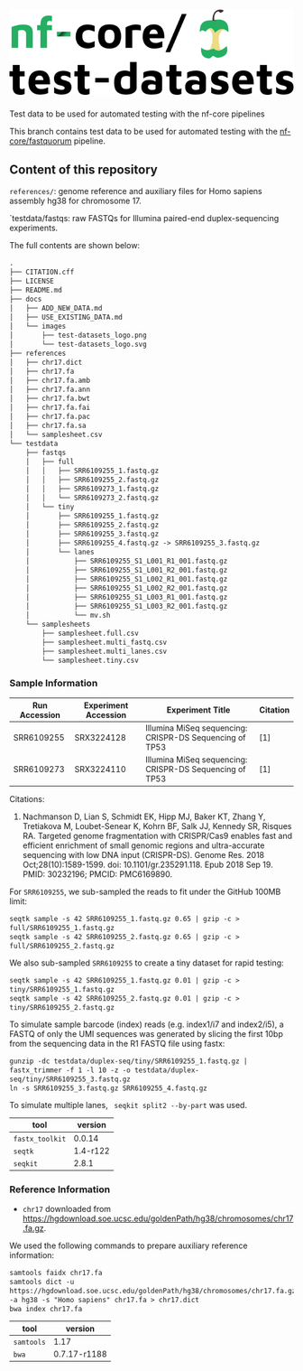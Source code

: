 # ![nfcore/test-datasets](docs/images/test-datasets_logo.png)
Test data to be used for automated testing with the nf-core pipelines

This branch contains test data to be used for automated testing with the [nf-core/fastquorum](https://github.com/nf-core/fastquorum) pipeline.

## Content of this repository

`references/`: genome reference and auxiliary files for Homo sapiens assembly hg38 for chromosome 17.

`testdata/fastqs: raw FASTQs for Illumina paired-end duplex-sequencing experiments.


The full contents are shown below:

```console
.
├── CITATION.cff
├── LICENSE
├── README.md
├── docs
│   ├── ADD_NEW_DATA.md
│   ├── USE_EXISTING_DATA.md
│   └── images
│       ├── test-datasets_logo.png
│       └── test-datasets_logo.svg
├── references
│   ├── chr17.dict
│   ├── chr17.fa
│   ├── chr17.fa.amb
│   ├── chr17.fa.ann
│   ├── chr17.fa.bwt
│   ├── chr17.fa.fai
│   ├── chr17.fa.pac
│   ├── chr17.fa.sa
│   └── samplesheet.csv
└── testdata
    ├── fastqs
    │   ├── full
    │   │   ├── SRR6109255_1.fastq.gz
    │   │   ├── SRR6109255_2.fastq.gz
    │   │   ├── SRR6109273_1.fastq.gz
    │   │   └── SRR6109273_2.fastq.gz
    │   └── tiny
    │       ├── SRR6109255_1.fastq.gz
    │       ├── SRR6109255_2.fastq.gz
    │       ├── SRR6109255_3.fastq.gz
    │       ├── SRR6109255_4.fastq.gz -> SRR6109255_3.fastq.gz
    │       └── lanes
    │           ├── SRR6109255_S1_L001_R1_001.fastq.gz
    │           ├── SRR6109255_S1_L001_R2_001.fastq.gz
    │           ├── SRR6109255_S1_L002_R1_001.fastq.gz
    │           ├── SRR6109255_S1_L002_R2_001.fastq.gz
    │           ├── SRR6109255_S1_L003_R1_001.fastq.gz
    │           ├── SRR6109255_S1_L003_R2_001.fastq.gz
    │           └── mv.sh
    └── samplesheets
        ├── samplesheet.full.csv
        ├── samplesheet.multi_fastq.csv
        ├── samplesheet.multi_lanes.csv
        └── samplesheet.tiny.csv
```

### Sample Information

| Run Accession | Experiment Accession | Experiment Title                                        | Citation |
|---------------|----------------------|---------------------------------------------------------|----------|
| SRR6109255    | SRX3224128           | Illumina MiSeq sequencing: CRISPR-DS Sequencing of TP53 | [1]      |
| SRR6109273    | SRX3224110           | Illumina MiSeq sequencing: CRISPR-DS Sequencing of TP53 | [1]      |

Citations:

1. Nachmanson D, Lian S, Schmidt EK, Hipp MJ, Baker KT, Zhang Y, Tretiakova M, Loubet-Senear K, Kohrn BF, Salk JJ, Kennedy SR, Risques RA. Targeted genome fragmentation with CRISPR/Cas9 enables fast and efficient enrichment of small genomic regions and ultra-accurate sequencing with low DNA input (CRISPR-DS). Genome Res. 2018 Oct;28(10):1589-1599. doi: 10.1101/gr.235291.118. Epub 2018 Sep 19. PMID: 30232196; PMCID: PMC6169890.

For `SRR6109255`, we sub-sampled the reads to fit under the GitHub 100MB limit:

```console
seqtk sample -s 42 SRR6109255_1.fastq.gz 0.65 | gzip -c > full/SRR6109255_1.fastq.gz
seqtk sample -s 42 SRR6109255_2.fastq.gz 0.65 | gzip -c > full/SRR6109255_2.fastq.gz
```

We also sub-sampled `SRR6109255` to create a tiny dataset for rapid testing:

```console
seqtk sample -s 42 SRR6109255_1.fastq.gz 0.01 | gzip -c > tiny/SRR6109255_1.fastq.gz
seqtk sample -s 42 SRR6109255_2.fastq.gz 0.01 | gzip -c > tiny/SRR6109255_2.fastq.gz
```

To simulate sample barcode (index) reads (e.g. index1/i7 and index2/i5), a FASTQ of only the UMI sequences was generated by slicing the first 10bp from the sequencing data in the R1 FASTQ file using fastx:

```console
gunzip -dc testdata/duplex-seq/tiny/SRR6109255_1.fastq.gz | fastx_trimmer -f 1 -l 10 -z -o testdata/duplex-seq/tiny/SRR6109255_3.fastq.gz
ln -s SRR6109255_3.fastq.gz SRR6109255_4.fastq.gz
```

To simulate multiple lanes, ` seqkit split2 --by-part` was used.

| tool            | version  |
|-----------------|----------|
| `fastx_toolkit` | 0.0.14   |
| `seqtk`         | 1.4-r122 |
| `seqkit`        | 2.8.1    |

### Reference Information

* `chr17` downloaded from https://hgdownload.soe.ucsc.edu/goldenPath/hg38/chromosomes/chr17.fa.gz.

We used the following commands to prepare auxiliary reference information:

```console
samtools faidx chr17.fa
samtools dict -u https://hgdownload.soe.ucsc.edu/goldenPath/hg38/chromosomes/chr17.fa.gz -a hg38 -s "Homo sapiens" chr17.fa > chr17.dict
bwa index chr17.fa
```
|       tool |      version |
|------------|--------------|
| `samtools` |         1.17 |
|      `bwa` | 0.7.17-r1188 |

